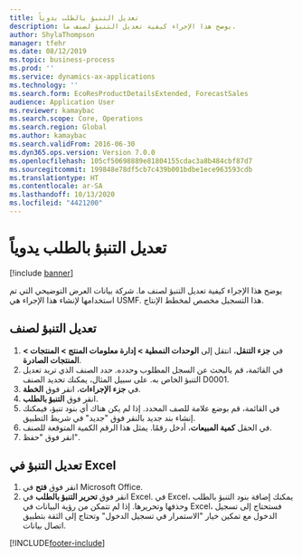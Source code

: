 ```yaml
---
title: تعديل التنبؤ بالطلب يدوياً
description: يوضح هذا الإجراء كيفية تعديل التنبؤ لصنف ما.
author: ShylaThompson
manager: tfehr
ms.date: 08/12/2019
ms.topic: business-process
ms.prod: ''
ms.service: dynamics-ax-applications
ms.technology: ''
ms.search.form: EcoResProductDetailsExtended, ForecastSales
audience: Application User
ms.reviewer: kamaybac
ms.search.scope: Core, Operations
ms.search.region: Global
ms.author: kamaybac
ms.search.validFrom: 2016-06-30
ms.dyn365.ops.version: Version 7.0.0
ms.openlocfilehash: 105cf50698889e81804155cdac3a8b484cbf87d7
ms.sourcegitcommit: 199848e78df5cb7c439b001bdbe1ece963593cdb
ms.translationtype: HT
ms.contentlocale: ar-SA
ms.lasthandoff: 10/13/2020
ms.locfileid: "4421200"
---
```

# <a name="modify-a-demand-forecast-manually"></a>تعديل التنبؤ بالطلب يدوياً

[!include [banner](../../includes/banner.md)]

يوضح هذا الإجراء كيفية تعديل التنبؤ لصنف ما. شركة بيانات العرض التوضيحي التي تم استخدامها لإنشاء هذا الإجراء هي USMF. هذا التسجيل مخصص لمخطط الإنتاج‬. 


## <a name="modify-the-forecast-for-an-item"></a>تعديل التنبؤ لصنف
1. ‏‫في **جزء التنقل**، انتقل إلى **الوحدات النمطية > إدارة معلومات المنتج > المنتجات > المنتجات الصادرة**‬‏‎.
2. في القائمة، قم بالبحث عن السجل المطلوب وحدده. حدد الصنف الذي تريد تعديل التنبؤ الخاص به. على سبيل المثال، يمكنك تحديد الصنف D0001.  
3. في **جزء الإجراءات**، انقر فوق **الخطة**.
4. انقر فوق **التنبؤ بالطلب**.
5. في القائمة، قم بوضع علامة للصف المحدد. إذا لم يكن هناك أي بنود تنبؤ، فيمكنك إنشاء بند جديد بالنقر فوق "جديد" في شريط التطبيق.  
6. في الحقل **كمية المبيعات**، أدخل رقمًا. يمثل هذا الرقم الكمية المتوقعة للصنف.  
7. انقر فوق "حفظ".

## <a name="modify-the-forecast-in-excel"></a>تعديل التنبؤ في Excel
1. انقر فوق **فتح** في Microsoft Office.
2. انقر فوق **تحرير التنبؤ بالطلب** في Excel. في Excel، يمكنك إضافة بنود التنبؤ بالطلب وحذفها وتحريرها. إذا لم تتمكن من رؤية البيانات في Excel، فستحتاج إلى تسجيل الدخول مع تمكين خيار "الاستمرار في تسجيل الدخول" وتحتاج إلى الثقة بتطبيق اتصال بيانات.  



[!INCLUDE[footer-include](../../../includes/footer-banner.md)]